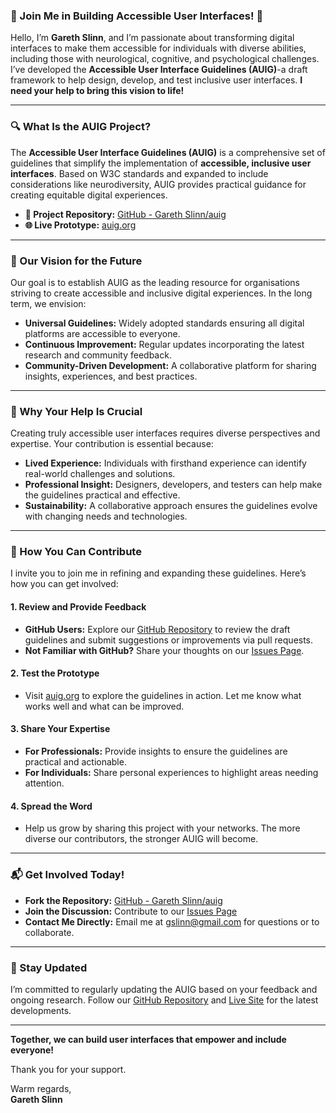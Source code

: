 ### **🌟 Join Me in Building Accessible User Interfaces! 🌟**

Hello, I’m **Gareth Slinn**, and I’m passionate about transforming digital interfaces to make them accessible for individuals with diverse abilities, including those with neurological, cognitive, and psychological challenges. I’ve developed the **Accessible User Interface Guidelines (AUIG)**-a draft framework to help design, develop, and test inclusive user interfaces. **I need your help to bring this vision to life!**

---

### **🔍 What Is the AUIG Project?**

The **Accessible User Interface Guidelines (AUIG)** is a comprehensive set of guidelines that simplify the implementation of **accessible, inclusive user interfaces**. Based on W3C standards and expanded to include considerations like neurodiversity, AUIG provides practical guidance for creating equitable digital experiences.  

- **📂 Project Repository:** [GitHub - Gareth Slinn/auig](https://github.com/garethslinn/AUIG)  
- **🌐 Live Prototype:** [auig.org](http://auig.org)  

---

### **🚀 Our Vision for the Future**

Our goal is to establish AUIG as the leading resource for organisations striving to create accessible and inclusive digital experiences. In the long term, we envision:  

- **Universal Guidelines:** Widely adopted standards ensuring all digital platforms are accessible to everyone.  
- **Continuous Improvement:** Regular updates incorporating the latest research and community feedback.  
- **Community-Driven Development:** A collaborative platform for sharing insights, experiences, and best practices.  

---

### **🤝 Why Your Help Is Crucial**

Creating truly accessible user interfaces requires diverse perspectives and expertise. Your contribution is essential because:  

- **Lived Experience:** Individuals with firsthand experience can identify real-world challenges and solutions.  
- **Professional Insight:** Designers, developers, and testers can help make the guidelines practical and effective.  
- **Sustainability:** A collaborative approach ensures the guidelines evolve with changing needs and technologies.  

---

### **📢 How You Can Contribute**

I invite you to join me in refining and expanding these guidelines. Here’s how you can get involved:  

#### **1. Review and Provide Feedback**  
- **GitHub Users:** Explore our [GitHub Repository](https://github.com/garethslinn/AUIG) to review the draft guidelines and submit suggestions or improvements via pull requests.  
- **Not Familiar with GitHub?** Share your thoughts on our [Issues Page](https://github.com/garethslinn/AUIG/issues).  

#### **2. Test the Prototype**  
- Visit [auig.org](http://auig.org) to explore the guidelines in action. Let me know what works well and what can be improved.  

#### **3. Share Your Expertise**  
- **For Professionals:** Provide insights to ensure the guidelines are practical and actionable.  
- **For Individuals:** Share personal experiences to highlight areas needing attention.  

#### **4. Spread the Word**  
- Help us grow by sharing this project with your networks. The more diverse our contributors, the stronger AUIG will become.  

---

### **📬 Get Involved Today!**

- **Fork the Repository:** [GitHub - Gareth Slinn/auig](https://github.com/garethslinn/AUIG)  
- **Join the Discussion:** Contribute to our [Issues Page](https://github.com/garethslinn/AUIG/issues)  
- **Contact Me Directly:** Email me at [gslinn@gmail.com](mailto:gslinn@gmail.com) for questions or to collaborate.  

---

### **🔄 Stay Updated**

I’m committed to regularly updating the AUIG based on your feedback and ongoing research. Follow our [GitHub Repository](https://github.com/garethslinn/AUIG) and [Live Site](http://auig.org) for the latest developments.  

---

**Together, we can build user interfaces that empower and include everyone!**  

Thank you for your support.  

Warm regards,  
**Gareth Slinn**
```
